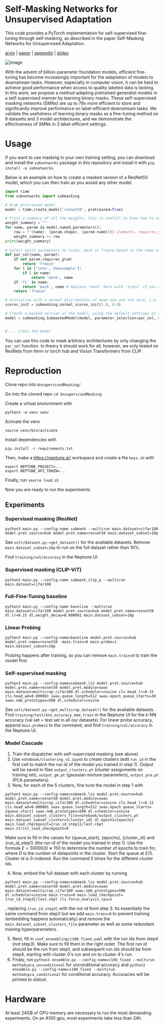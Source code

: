 # Self-Masking Networks for Unsupervised Adaptation

This code provides a PyTorch implementation for self-supervised fine-tuning through self-masking, as described in the paper Self-Masking Networks for Unsupervised Adaptation.

[arxiv](https://arxiv.org/abs/2409.07577)
|
[paper](https://github.com/alvitawa/UnsupervisedMasking/blob/main/045.pdf)
|
[appendix](https://github.com/alvitawa/UnsupervisedMasking/blob/main/045-supp.pdf)
|
[slides](https://github.com/alvitawa/UnsupervisedMasking/blob/main/GCPR%20Oral.pdf)

![image](https://github.com/alvitawa/UnsupervisedMasking/assets/10909323/8196e960-da4e-45ec-8221-1c5caa71dbef)

With the advent of billion-parameter foundation models,
efficient fine-tuning has become increasingly important for the adaptation
of models to downstream tasks. However, especially in computer vision, it
can be hard to achieve good performance when access to quality labeled
data is lacking. In this work, we propose a method adapting pretrained
generalist models in a self-supervised manner by learning binary masks.
These self-supervised masking networks (SMNs) are up to 79x more
efficient to store and significantly improve performance on label-efficient
downstream tasks. We validate the usefulness of learning binary masks
as a fine-tuning method on 8 datasets and 3 model architectures, and we
demonstrate the effectiveness of SMNs in 3 label-efficient settings.

# Usage

If you want to use masking in your own training setting, you can download and install the `subnetworks` package in this repository and install it with `pip install -e subnetworks`.

Below is an example on how to create a masked version of a ResNet50 model, which you can then train as you would any other model. 

```python
import timm
from subnetworks import submasking

# Grab pretrained model
model = timm.create_model('resnet50', pretrained=True)

# Print a summary of all the weights, this is usefull to know how to set up the parameter selection function below
weight_summary = ""
for name, param in model.named_parameters():
    row = f"{name}: {param.shape}, {param.numel()} elements, requires_grad={param.requires_grad}\n"
    weight_summary += row
print(weight_summary)
    
# Select which parameters to train, mask or freeze based on the name of the parameter.
def par_sel(name, param):
    if not param.requires_grad:
        return 'freeze'
    for l in ['conv','downsample']:
        if l in name:
            return 'mask', name
    if 'fc' in name:
        return 'mask', name # Replace 'mask' here with 'train' if you don't want to mask the fc layer
    return 'freeze'

# Initialize with a normal distribution of mean one and std zero, i.e. initialize every score to a 1.0
scores_init = submasking.normal_scores_init(1.0, 0.0)

# Create a masked version of the model, using the default settings of a threshold of 0 
model = submasking.SubmaskedModel(model, parameter_selection=par_sel, scores_init=scores_init, shell_mode='replace')


# ... train the model
```

You can use this code to mask arbitrary architectures by only changing the `par_sel` function. In theory it should work for all, however, we only tested on ResNets from timm or torch hub and Vision Transformers from CLIP.

# Reproduction

Clone repo into `UnsupervisedMasking/`

Go into the cloned repo `cd UnsupervisedMasking`

Create a virtual enviornment with

`python3 -m venv venv`

Activate the venv

`source venv/bin/activate`

Install dependencies with

`pip install -r requirements.txt`

Then, make a https://neptune.ai/ workspace and create a file `keys.sh` with

```
export NEPTUNE_PROJECT=...
export NEPTUNE_API_TOKEN=...
```

Finally, run `source load.sh`

Now you are ready to run the experiments.

## Experiments
### Supervised masking (ResNet)
```
python3 main.py --config-name submask --multirun main.dataset=cifar100 model.pret.source=hub model.pret.name=resnet50 main.dataset_subset=10p
```

See `volt/dataset.py->get_dataset()` for the available datasets.
Remove `main.dataset_subset=10p` to run on the full dataset rather than 10%.

Find `training/val/accuracy` in the Neptune UI.

### Supervised masking (CLIP-ViT)
```
python3 main.py --config-name submask_clip_p --multirun main.dataset=cifar100
```


### Full-Fine-Tuning baseline
```
python3 main.py --config-name baseline --multirun main.dataset=cifar100 model.pret.source=hub model.pret.name=resnet50 dl.lr=0.15 dl.weight_decay=0.000001 main.dataset_subset=10p
```

### Linear Probing
```
python3 main.py --config-name=baseline model.pret.source=hub model.pret.name=resnet50  main.train=0 main.probe=1 main.dataset_subset=10p
```

Probing happens after training, so you can remove `main.train=0` to train the model first.

### Self-supervised masking
```
python3 main.py --config-name=submask_lin model.pret.source=hub model.pret.name=resnet50 model.pret.module=swav main.dataset=multicrop_cifar100 dl.scheduler=cosine cls.head_lr=0.15 cls.head_wd=0.000001 swav.queue_length=512 swav.epoch_queue_starts=30 swav.nmb_prototypes=500 dl.scheduler=cosine
```

See `volt/dataset.py->get_multicrop_dataset()` for the available datasets.
Find `training/test/knn_accuracy_mem_train` in the Neptune UI for the k-NN accuracy (val set = test set in all our datasets).
For linear probe accuracy, append `main.probe=1` to the command, and find `training/val/accuracy` in the Neptune UI.

### Model Cascade
1. Train the dispatcher with self-supervised masking (see above).
2. Use `notebook/clustering_v2.ipynb` to create clusters (edit `run_id` in the first cell to match the run id of the model you trained in step 1). Output will be saved in files `output_clusters.pt` (cluster assignments on training set), `output_gm.pt` (gaussian mixture parameters), `output_pca.pt` (PCA parameters).
3. Now, for each of the 5 clusters, fine tune the model in step 1 with
```
python3 main.py --config-name=submask_lin model.pret.source=hub model.pret.name=resnet50 model.pret.module=swav main.dataset=multicrop_cifar100 dl.scheduler=cosine cls.head_lr=0.15 cls.head_wd=0.000001 swav.queue_length=512 swav.epoch_queue_starts={queue_start} swav.nmb_prototypes=500 dl.scheduler=cosine main.dataset_subset_clusters_file=notebook/output_clusters.pt main.dataset_subset_cluster={cluster_id} dl.epochs={epochs} main.load_checkpoint={run_id_step1}/last.ckpt main.strict_load_checkpoint=0
```
 Make sure to fill in the values for {queue_start}, {epochs}, {cluster_id} and {run_id_step1} (the run id of the model you trained in step 1). Use the formula $E = 50000/D ∗ 150$ to determine the number of epochs to train for, where $D$ is the number of datapoints in the cluster. Start the queue at $E/5$. Cluster id is 0-indexed. Run the command 5 times for the different cluster ids.

 
4. Now, embed the full dataset with each cluster by running

```
python3 main.py --config-name=submask_lin model.pret.source=hub model.pret.name=resnet50 model.pret.module=swav main.dataset=multicrop_cifar100 swav.nmb_prototypes=500 dl.scheduler=cosine main.train=0 main.load_checkpoint={run_id_step3}/last.ckpt cls.force_analysis_cpu=1
```
, replacing `{run_id_step3}` with the run id from step 3. Its essentially the same command from step3 but we add `main.train=0` to prevent training (embedding happens automatically) and remove the `main.dataset_subset_clusters_file` parameter as well as some redundant training hyperparameters.


5. Next, fill in `conf_ensembling/c100_fixed.yaml` with the run ids from step4 (not step3). Make sure to fill them in the right order. The first run id should be the run from step1, and subsequent run ids should be from step4, starting with cluster 0's run and on to cluster 4's run.
6. Finaly, run `python3 ensemble.py --config-name=c100_fixed --multirun method=pca_unconditional` for unconditional accuracy and `python3 ensemble.py --config-name=c100_fixed --multirun method=pca_conditional` for conditional accuracy. Accuracies will be printed to stdout.


# Hardware
At least 24GB of GPU memory are necessary to run the most demanding experiments. On an A100 gpu, most experiments take less than 24h.
